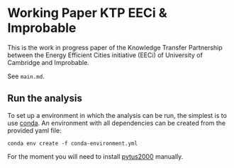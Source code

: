 # Working Paper KTP EECi & Improbable

This is the work in progress paper of the Knowledge Transfer Partnership between the Energy
Efficient Cities initiative (EECi) of University of Cambridge and Improbable.

See `main.md`.

## Run the analysis

To set up a environment in which the analysis can be run, the simplest is to use [conda](https://conda.io/docs/index.html). An environment with all dependencies can be created from the provided yaml file:

    conda env create -f conda-environment.yml

For the moment you will need to install [pytus2000](https;//github.com/timtroendle/pytus2000) manually.
